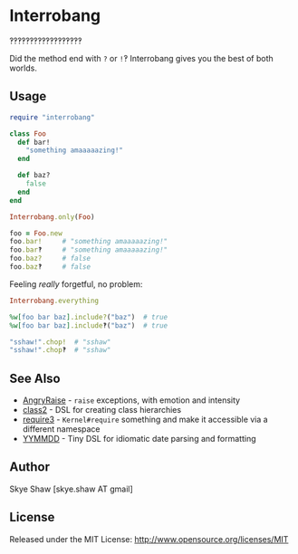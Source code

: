 # Interrobang

‽‽‽‽‽‽‽‽‽‽‽‽‽‽‽‽‽‽

Did the method end with `?` or `!`‽ Interrobang gives you the best of both worlds.

## Usage

```rb
require "interrobang"

class Foo
  def bar!
    "something amaaaaazing!"
  end

  def baz?
    false
  end
end

Interrobang.only(Foo)

foo = Foo.new
foo.bar!     # "something amaaaaazing!"
foo.bar‽     # "something amaaaaazing!"
foo.baz?     # false
foo.baz‽     # false
```


Feeling _really_ forgetful, no problem:

```rb
Interrobang.everything

%w[foo bar baz].include?("baz")  # true
%w[foo bar baz].include‽("baz")  # true

"sshaw!".chop!  # "sshaw"
"sshaw!".chop‽  # "sshaw"
```

## See Also

* [AngryRaise](https://github.com/sshaw/angry_raise) - `raise` exceptions, with emotion and intensity
* [class2](https://github.com/sshaw/class2) - DSL for creating class hierarchies
* [require3](https://github.com/sshaw/require3) - `Kernel#require` something and make it accessible via a different namespace
* [YYMMDD](https://github.com/sshaw/yymmdd) - Tiny DSL for idiomatic date parsing and formatting

## Author

Skye Shaw [skye.shaw AT gmail]

## License

Released under the MIT License: http://www.opensource.org/licenses/MIT
